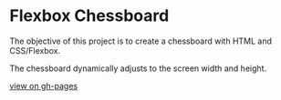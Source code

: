# Flexbox Chessboard

The objective of this project is to create a chessboard with HTML and CSS/Flexbox.

The chessboard dynamically adjusts to the screen width and height.

[view on gh-pages](https://jennypenfield.github.io/flexbox-chessboard/)
